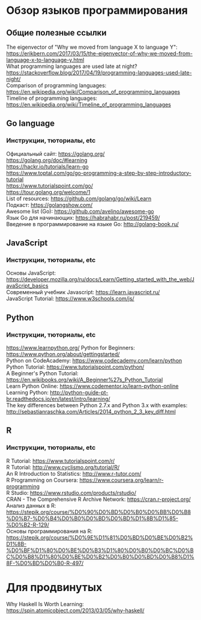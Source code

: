 # Обзор языков программирования
## Общие полезные ссылки
The eigenvector of "Why we moved from language X to language Y": https://erikbern.com/2017/03/15/the-eigenvector-of-why-we-moved-from-language-x-to-language-y.html     
What programming languages are used late at night? https://stackoverflow.blog/2017/04/19/programming-languages-used-late-night/      
Comparison of programming languages: https://en.wikipedia.org/wiki/Comparison_of_programming_languages       
Timeline of programming languages: https://en.wikipedia.org/wiki/Timeline_of_programming_languages      


## Go language
### Инструкции, тюториалы, etc
Официальный сайт: https://golang.org/      
https://golang.org/doc/#learning      
https://hackr.io/tutorials/learn-go      
https://www.toptal.com/go/go-programming-a-step-by-step-introductory-tutorial      
https://www.tutorialspoint.com/go/       
https://tour.golang.org/welcome/1   
List of resources: https://github.com/golang/go/wiki/Learn     
Подкаст: https://golangshow.com/      
Awesome list (Go): https://github.com/avelino/awesome-go     
Язык Go для начинающих: https://habrahabr.ru/post/219459/     
Введение в программирование на языке Go: http://golang-book.ru/     

## JavaScript
### Инструкции, тюториалы, etc
Основы JavaScript: https://developer.mozilla.org/ru/docs/Learn/Getting_started_with_the_web/JavaScript_basics      
Современный учебник Javascript: https://learn.javascript.ru/      
JavaScript Tutorial: https://www.w3schools.com/js/       


## Python
### Инструкции, тюториалы, etc
https://www.learnpython.org/
Python for Beginners: https://www.python.org/about/gettingstarted/      
Python on CodeAcademy: https://www.codecademy.com/learn/python      
Python Tutorial: https://www.tutorialspoint.com/python/      
A Beginner's Python Tutorial: https://en.wikibooks.org/wiki/A_Beginner%27s_Python_Tutorial      
Learn Python Online: https://www.codementor.io/learn-python-online      
Learning Python: http://python-guide-pt-br.readthedocs.io/en/latest/intro/learning/  
The key differences between Python 2.7.x and Python 3.x with examples: http://sebastianraschka.com/Articles/2014_python_2_3_key_diff.html       

## R
### Инструкции, тюториалы, etc
R Tutorial: https://www.tutorialspoint.com/r/     
R Tutorial: http://www.cyclismo.org/tutorial/R/      
An R Introduction to Statistics: http://www.r-tutor.com/     
R Programming on Coursera: https://www.coursera.org/learn/r-programming     
R Studio: https://www.rstudio.com/products/rstudio/      
CRAN - The Comprehensive R Archive Network: https://cran.r-project.org/      
Анализ данных в R: https://stepik.org/course/%D0%90%D0%BD%D0%B0%D0%BB%D0%B8%D0%B7-%D0%B4%D0%B0%D0%BD%D0%BD%D1%8B%D1%85-%D0%B2-R-129/      
Основы программирования на R: https://stepik.org/course/%D0%9E%D1%81%D0%BD%D0%BE%D0%B2%D1%8B-%D0%BF%D1%80%D0%BE%D0%B3%D1%80%D0%B0%D0%BC%D0%BC%D0%B8%D1%80%D0%BE%D0%B2%D0%B0%D0%BD%D0%B8%D1%8F-%D0%BD%D0%B0-R-497/      


# Для продвинутых

Why Haskell Is Worth Learning: https://spin.atomicobject.com/2013/03/05/why-haskell/       






